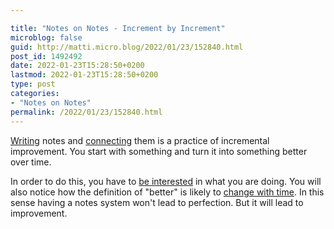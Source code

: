 ```yaml
---

title: "Notes on Notes - Increment by Increment"
microblog: false
guid: http://matti.micro.blog/2022/01/23/152840.html
post_id: 1492492
date: 2022-01-23T15:28:50+0200
lastmod: 2022-01-23T15:28:50+0200
type: post
categories:
- "Notes on Notes"
permalink: /2022/01/23/152840.html
---
```

[Writing](https://blog.martin-haehnel.de/2022/01/23/notes-on-notes.html) notes and [connecting](https://blog.martin-haehnel.de/2022/01/23/103518.html) them is a practice of incremental improvement. You start with something and turn it into something better over time.

In order to do this, you have to [be interested](https://blog.martin-haehnel.de/2022/01/23/104912.html) in what you are doing. You will also notice how the definition of "better" is likely to [change with time](https://blog.martin-haehnel.de/2022/01/23/110655.html). In this sense having a notes system won't lead to perfection. But it will lead to improvement.
